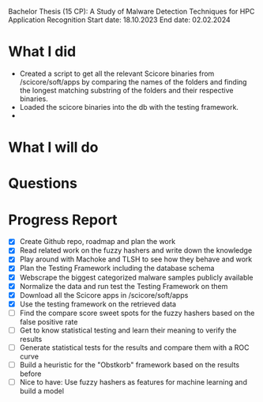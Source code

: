Bachelor Thesis (15 CP): A Study of Malware Detection Techniques for HPC Application Recognition
Start date: 18.10.2023
End date: 02.02.2024

# What I did

- Created a script to get all the relevant Scicore binaries from /scicore/soft/apps by comparing the names of the folders and finding the longest matching substring of the folders and their respective binaries.
- Loaded the scicore binaries into the db with the testing framework.
- 
# What I will do

# Questions

# Progress Report

- [x] Create Github repo, roadmap and plan the work
- [x] Read related work on the fuzzy hashers and write down the knowledge
- [x] Play around with Machoke and TLSH to see how they behave and work
- [x] Plan the Testing Framework including the database schema
- [x] Webscrape the biggest categorized malware samples publicly available
- [x] Normalize the data and run test the Testing Framework on them
- [x] Download all the Scicore apps in /scicore/soft/apps
- [x] Use the testing framework on the retrieved data
- [ ] Find the compare score sweet spots for the fuzzy hashers based on the false positive rate
- [ ] Get to know statistical testing and learn their meaning to verify the results
- [ ] Generate statistical tests for the results and compare them with a ROC curve
- [ ] Build a heuristic for the "Obstkorb" framework based on the results before
- [ ] Nice to have: Use fuzzy hashers as features for machine learning and build a model